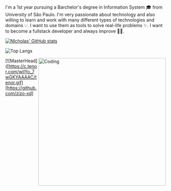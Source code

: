I'm a 1st year pursuing a Barchelor's degree in Information System 🎓 from University of São Paulo. I'm very passionate about technology and also willing to learn and work with many different types of technologies and domains 💡. I want to use them as tools to solve real-life problems ✨. I want to become a fullstack developer and always improve 👨‍💻.

[![NIcholas' GitHub stats](https://github-readme-stats.vercel.app/api?username=zizo-xd)](https://github.com/anuraghazra/zizo-xd-readme-stats)

![Top Langs](https://github-readme-stats.vercel.app/api/top-langs/?username=zizo-xd&layout=compact)

<img align="right" alt="Coding" width="400" src="https://c.tenor.com/wilYo_7wGKYAAAAC/tenor.gif">

[![MasterHead]([https://c.tenor.com/wilYo_7wGKYAAAAC/tenor.gif][https://github.com/zizo-xd]

